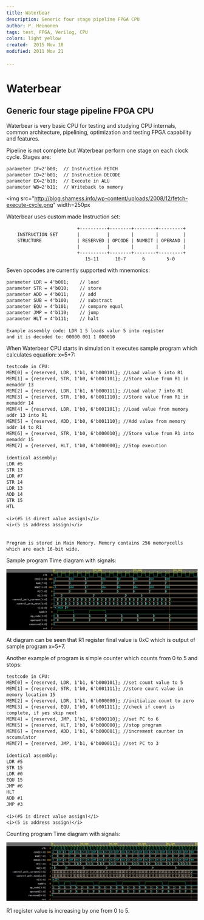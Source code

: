 ```yaml
---
title: Waterbear
description: Generic four stage pipeline FPGA CPU
author: P. Heinonen
tags: test, FPGA, Verilog, CPU
colors: light yellow
created:  2015 Nov 18
modified: 2011 Nov 21

---
```


Waterbear
=========

## Generic four stage pipeline FPGA CPU

Waterbear is very basic CPU for testing and studying CPU internals, common 
architecture, pipelining, optimization and testing FPGA capability and features.

Pipeline is not complete but Waterbear perform one stage on each clock cycle. Stages are:

    parameter IF=2'b00;  // Instruction FETCH
    parameter ID=2'b01;  // Instruction DECODE
    parameter EX=2'b10;  // Execute in ALU
    parameter WB=2'b11;  // Writeback to memory

<img src="http://blog.shamess.info/wp-content/uploads/2008/12/fetch-execute-cycle.png" width=250px</img>  


  

Waterbear uses custom made Instruction set:

                              +----------+--------+--------+---------+
        INSTRUCTION SET       |          |        |        |         |
        STRUCTURE             | RESERVED | OPCODE | NUMBIT | OPERAND |
                              |          |        |        |         |
                              +----------+--------+--------+---------+
                                 15-11      10-7      6        5-0  


Seven opcodes are currently supported with mnemonics:

    parameter LDR = 4'b001;    // load
    parameter STR = 4'b010;    // store
    parameter ADD = 4'b011;    // add
    parameter SUB = 4'b100;    // substract
    parameter EQU = 4'b101;    // compare equal
    parameter JMP = 4'b110;    // jump
    parameter HLT = 4'b111;    // halt

    Example assembly code: LDR 1 5 loads valur 5 into register
    and it is decoded to: 00000 001 1 000010

When Waterbear CPU starts in simulation it executes sample program which calculates equation: x=5+7:

    testcode in CPU:
    MEM[0] = {reserved, LDR, 1'b1, 6'b000101}; //Load value 5 into R1
    MEM[1] = {reserved, STR, 1'b0, 6'b001101}; //Store value from R1 in memaddr 13
    MEM[2] = {reserved, LDR, 1'b1, 6'b000111}; //Load value 7 into R1
    MEM[3] = {reserved, STR, 1'b0, 6'b001110}; //Store value from R1 in memaddr 14
    MEM[4] = {reserved, LDR, 1'b0, 6'b001101}; //Load value from memory addr 13 into R1
    MEM[5] = {reserved, ADD, 1'b0, 6'b001110}; //Add value from memory addr 14 to R1
    MEM[6] = {reserved, STR, 1'b0, 6'b000010}; //Store value from R1 into memaddr 15
    MEM[7] = {reserved, HLT, 1'b0, 6'b000000}; //Stop execution

    identical assembly:
    LDR #5
    STR 13
    LDR #7
    STR 14
    LDR 13
    ADD 14
    STR 15
    HTL
    
    <i>(#5 is direct value assign)</i>
    <i>(5 is address assign)</i>
    
    
    Program is stored in Main Memory. Memory contains 256 memorycells 
    which are each 16-bit wide.

Sample program Time diagram with signals:

![Timeline](https://raw.githubusercontent.com/Miltonhill/WaterbearCPU/master/tests/cpu.png)

At diagram can be seen that R1 register final value is 0xC which is output of sample program x=5+7.

Another example of program is simple counter which counts from 0 to 5 and stops:

    testcode in CPU:
    MEM[0] = {reserved, LDR, 1'b1, 6'b000101}; //set count value to 5
    MEM[1] = {reserved, STR, 1'b0, 6'b001111}; //store count value in memory location 15
    MEM[2] = {reserved, LDR, 1'b1, 6'b000000}; //initialize count to zero
    MEM[3] = {reserved, EQU, 1'b0, 6'b001111}; //check if count is complete, if yes skip next
    MEM[4] = {reserved, JMP, 1'b1, 6'b000110}; //set PC to 6
    MEM[5] = {reserved, HLT, 1'b0, 6'b000000}; //stop program
    MEM[6] = {reserved, ADD, 1'b1, 6'b000001}; //increment counter in accumulator
    MEM[7] = {reserved, JMP, 1'b1, 6'b000011}; //set PC to 3

    identical assembly:
    LDR #5
    STR 15
    LDR #0
    EQU 15
    JMP #6
    HLT
    ADD #1
    JMP #3
    
    <i>(#5 is direct value assign)</i>
    <i>(5 is address assign)</i>
    
Counting program Time diagram with signals:

![Timeline](https://raw.githubusercontent.com/Miltonhill/WaterbearCPU/master/tests/cpu2.png)

R1 register value is increasing by one from 0 to 5.


